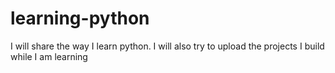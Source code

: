# learning-python
I will share the way I learn python.
I will also try to upload the projects I build while I am learning
